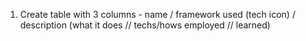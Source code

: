 1. Create table with 3 columns - name / framework used (tech icon) / description (what it does // techs/hows employed // learned)

